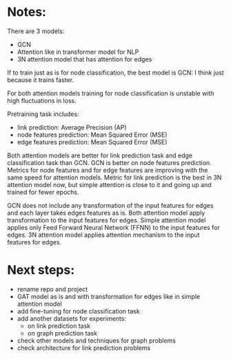 
# Notes:

There are 3 models:
- GCN
- Attention like in transformer model for NLP
- 3N attention model that has attention for edges

If to train just as is for node classification, the best model is GCN: I think just because it trains faster.

For both attention models training for node classification is unstable with high fluctuations in loss.

Pretraining task includes:
- link prediction: Average Precision (AP) 
- node features prediction: Mean Squared Error (MSE)
- edge features prediction: Mean Squared Error (MSE)

Both attention models are better for link prediction task and edge classification task than GCN.
GCN is better on node features prediction.
Metrics for node features and for edge features are improving with the same speed for attention models.
Metric for link prediction is the best in 3N attention model now, but simple attention is close to it and going up and trained for fewer epochs.

GCN does not include any transformation of the input features for edges and each layer takes edges features as is.
Both attention model apply transformation to the input features for edges.
Simple attention model applies only Feed Forward Neural Network (FFNN) to the input features for edges.
3N attention model applies attention mechanism to the input features for edges.

# Next steps:
- rename repo and project
- GAT model as is and with transformation for edges like in simple attention model
- add fine-tuning for node classification task
- add another datasets for experiments:
  - on link prediction task
  - on graph prediction task
- check other models and techniques for graph problems
- check architecture for link prediction problems

